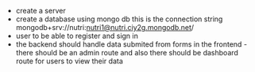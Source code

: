 

- create a server
- create a database using mongo db this is the connection string mongodb+srv://nutri:nutri1@nutri.ciy2g.mongodb.net/
- user to be able to register and sign in 
- the backend should handle data submited from forms in the frontend
 -there should be an admin route 
 and also there should be dashboard route for users to view their data
